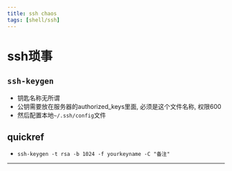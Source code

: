 ```yaml
---
title: ssh chaos
tags: [shell/ssh]
---
```


# ssh琐事

## `ssh-keygen`
- 钥匙名称无所谓
- 公钥需要放在服务器的authorized_keys里面, 必须是这个文件名称, 权限600
- 然后配置本地`~/.ssh/config`文件

## quickref
- `ssh-keygen -t rsa -b 1024 -f yourkeyname -C "备注"`

****